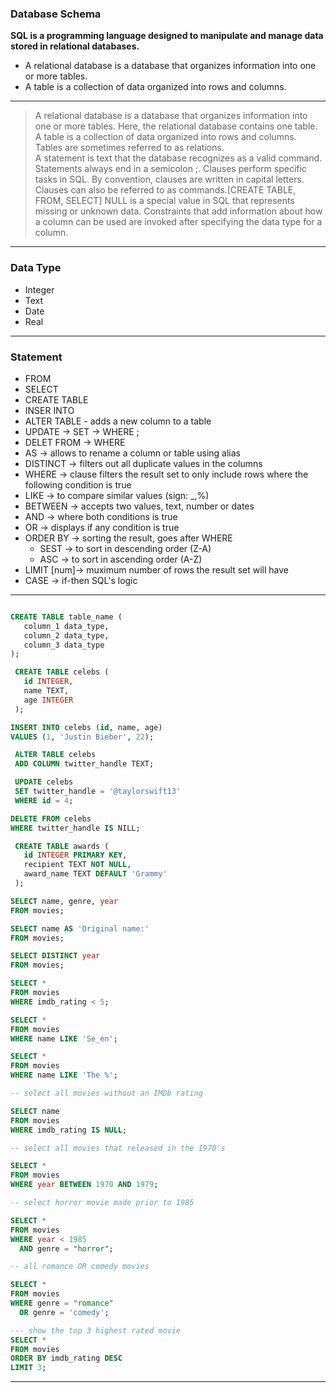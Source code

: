 ### Database Schema

**SQL is a programming language designed to manipulate and manage data stored in relational databases.**

- A relational database is a database that organizes information into one or more tables.
- A table is a collection of data organized into rows and columns.
---

> A relational database is a database that organizes information into one or more tables. Here, the relational database contains one table.
> A table is a collection of data organized into rows and columns. Tables are sometimes referred to as relations.  
> A statement is text that the database recognizes as a valid command. Statements always end in a semicolon ;.
> Clauses perform specific tasks in SQL. By convention, clauses are written in capital letters. Clauses can also be referred to as commands.[CREATE TABLE, FROM, SELECT]
> NULL is a special value in SQL that represents missing or unknown data.
> Constraints that add information about how a column can be used are invoked after specifying the data type for a column.  

---

### Data Type

- Integer
- Text 
- Date
- Real

---

### Statement 

- FROM 
- SELECT
- CREATE TABLE
- INSER INTO
- ALTER TABLE - adds a new column to a table
- UPDATE -> SET -> WHERE ;
- DELET FROM -> WHERE 
- AS -> allows to rename a column or table using alias
- DISTINCT -> filters out all duplicate values in the columns 
- WHERE -> clause filters the result set to only include rows where the following condition is true
- LIKE -> to compare similar values (sign: _,%)
- BETWEEN -> accepts two values, text, number or dates
- AND -> where both conditions is true 
- OR -> displays if any condition is true
- ORDER BY -> sorting the result, goes after WHERE 
  - SEST -> to sort in descending order (Z-A)
  - ASC -> to sort in ascending order (A-Z)
- LIMIT [num]-> muximum number of rows the result set will have
- CASE -> if-then SQL's logic 


---

```sql 

CREATE TABLE table_name (
   column_1 data_type, 
   column_2 data_type, 
   column_3 data_type
);

 CREATE TABLE celebs (
   id INTEGER,
   name TEXT,
   age INTEGER
 );

INSERT INTO celebs (id, name, age)
VALUES (1, 'Justin Bieber', 22);

 ALTER TABLE celebs
 ADD COLUMN twitter_handle TEXT;

 UPDATE celebs
 SET twitter_handle = '@taylorswift13'
 WHERE id = 4;

DELETE FROM celebs
WHERE twitter_handle IS NILL;

 CREATE TABLE awards (
   id INTEGER PRIMARY KEY,
   recipient TEXT NOT NULL,
   award_name TEXT DEFAULT 'Grammy'
 );

SELECT name, genre, year
FROM movies;

SELECT name AS 'Original name:'
FROM movies;

SELECT DISTINCT year
FROM movies;

SELECT *
FROM movies 
WHERE imdb_rating < 5;

SELECT *
FROM movies
WHERE name LIKE 'Se_en';

SELECT *
FROM movies
WHERE name LIKE 'The %';

-- select all movies without an IMDb rating

SELECT name
FROM movies
WHERE imdb_rating IS NULL;

-- select all movies that released in the 1970's

SELECT *
FROM movies
WHERE year BETWEEN 1970 AND 1979;

-- select horror movie made prior to 1985

SELECT *
FROM movies
WHERE year < 1985
  AND genre = "horror";

-- all romance OR comedy movies 

SELECT *
FROM movies
WHERE genre = "romance"
  OR genre = 'comedy';

--- show the top 3 highest rated movie
SELECT *
FROM movies 
ORDER BY imdb_rating DESC
LIMIT 3;

```

---

